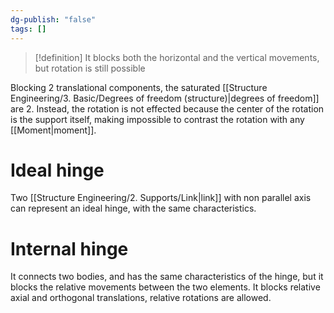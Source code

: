 ```yaml
---
dg-publish: "false"
tags: []
---
```

>[!definition]
>It blocks both the horizontal and the vertical movements, but rotation is still possible

Blocking 2 translational components, the saturated [[Structure Engineering/3. Basic/Degrees of freedom (structure)|degrees of freedom]] are 2. Instead, the rotation is not effected because the center of the rotation is the support itself, making impossible to contrast the rotation with any [[Moment|moment]].

# Ideal hinge
Two [[Structure Engineering/2. Supports/Link|link]] with non parallel axis can represent an ideal hinge, with the same characteristics.
# Internal hinge
It connects two bodies, and has the same characteristics of the hinge, but it blocks the relative movements between the two elements.
It blocks relative axial and orthogonal translations, relative rotations are allowed.
